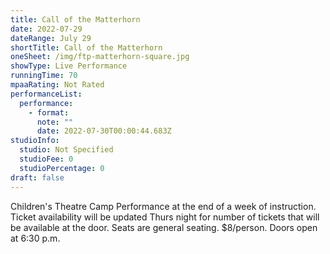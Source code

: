 ```yaml
---
title: Call of the Matterhorn
date: 2022-07-29
dateRange: July 29
shortTitle: Call of the Matterhorn
oneSheet: /img/ftp-matterhorn-square.jpg
showType: Live Performance
runningTime: 70
mpaaRating: Not Rated
performanceList:
  performance:
    - format: 
      note: ""
      date: 2022-07-30T00:00:44.683Z
studioInfo:
  studio: Not Specified
  studioFee: 0
  studioPercentage: 0
draft: false
---
```

Children's Theatre Camp Performance at the end of a week of instruction. Ticket availability will be updated Thurs night for number of tickets that will be available at the door. Seats are general seating. $8/person. Doors open at 6:30 p.m.